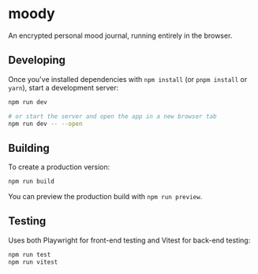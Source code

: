 # moody

An encrypted personal mood journal, running entirely in the browser.

## Developing

Once you've installed dependencies with `npm install` (or `pnpm install` or `yarn`), start a development server:

```bash
npm run dev

# or start the server and open the app in a new browser tab
npm run dev -- --open
```

## Building

To create a production version:

```bash
npm run build
```

You can preview the production build with `npm run preview`.

## Testing

Uses both Playwright for front-end testing and Vitest for back-end testing:

```bash
npm run test
npm run vitest
```